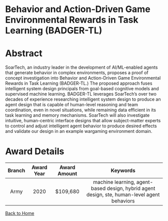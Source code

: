 
Behavior and Action-Driven Game Environmental Rewards in Task Learning (BADGER-TL)
==================================================================================

# Abstract


SoarTech, an industry leader in the development of AI/ML-enabled agents that generate behavior in complex environments, proposes a proof of concept investigation into Behavior and Action-Driven Game Environmental Rewards in Task Learning (BADGER-TL.) The proposed approach fuses intelligent system design principals from goal-based cognitive models and supervised machine learning. BADGER-TL leverages SoarTech’s over two decades of experience researching intelligent system design to produce an agent design that is capable of human-level reasoning and team coordination, even in novel situations, while remaining data efficient in its task learning and memory mechanisms. SoarTech will also investigate intuitive, human-centric interface designs that allow subject-matter experts to control and adjust intelligent agent behavior to produce desired effects and validate our design in an example wargaming environment domain.  

# Award Details

|Branch|Award Year|Award Amount|Keywords|
| :---: | :---: | :---: | :---: |
|Army|2020|$109,680|machine learning, agent-based design, hybrid agent design, ste, human-level agent behaviors|
  
  


[Back to Home](https://github.com/chrischow/dod_sbir_awards#1073)